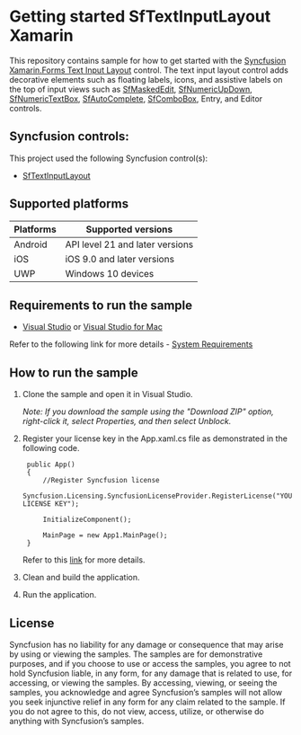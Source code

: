 # Getting started SfTextInputLayout Xamarin

This repository contains sample for how to get started with the [Syncfusion Xamarin.Forms Text Input Layout](https://help.syncfusion.com/xamarin/text-input-layout/getting-started) control. The text input layout control adds decorative elements such as floating labels, icons, and assistive labels on the top of input views such as [SfMaskedEdit](https://help.syncfusion.com/xamarin/masked-entry/getting-started), [SfNumericUpDown](https://help.syncfusion.com/xamarin/numericupdown/getting-started), [SfNumericTextBox](https://help.syncfusion.com/xamarin/numeric-entry/getting-started), [SfAutoComplete](https://help.syncfusion.com/xamarin/autocomplete/getting-started), [SfComboBox](https://help.syncfusion.com/xamarin/combobox/getting-started), Entry, and Editor controls.

## Syncfusion controls:

This project used the following Syncfusion control(s):
* [SfTextInputLayout](https://www.syncfusion.com/xamarin-ui-controls/xamarin-text-input-layout)

## Supported platforms

| Platforms | Supported versions |
| --------- | ------------------ |
| Android   | API level 21 and later versions |
| iOS | iOS 9.0 and later versions |
| UWP | Windows 10 devices |

## Requirements to run the sample

* [Visual Studio](https://visualstudio.microsoft.com/downloads/) or [Visual Studio for Mac](https://visualstudio.microsoft.com/vs/mac/)

Refer to the following link for more details - [System Requirements](https://help.syncfusion.com/xamarin/system-requirements)

## How to run the sample

1. Clone the sample and open it in Visual Studio.

   *Note: If you download the sample using the "Download ZIP" option, right-click it, select Properties, and then select Unblock.*
   
2. Register your license key in the App.xaml.cs file as demonstrated in the following code.

		public App()
		{
			//Register Syncfusion license
			Syncfusion.Licensing.SyncfusionLicenseProvider.RegisterLicense("YOUR LICENSE KEY");
	
			InitializeComponent();
	
			MainPage = new App1.MainPage();
		}
		
	Refer to this [link](https://help.syncfusion.com/xamarin/licensing/overview) for more details.
	
3. Clean and build the application.

4. Run the application.

## License

Syncfusion has no liability for any damage or consequence that may arise by using or viewing the samples. The samples are for demonstrative purposes, and if you choose to use or access the samples, you agree to not hold Syncfusion liable, in any form, for any damage that is related to use, for accessing, or viewing the samples. By accessing, viewing, or seeing the samples, you acknowledge and agree Syncfusion’s samples will not allow you seek injunctive relief in any form for any claim related to the sample. If you do not agree to this, do not view, access, utilize, or otherwise do anything with Syncfusion’s samples. 
